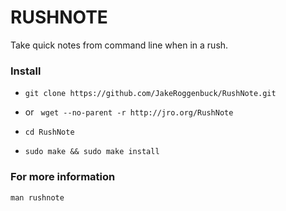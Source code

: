 # RUSHNOTE
Take quick notes from command line when in a rush.

### Install
* `git clone https://github.com/JakeRoggenbuck/RushNote.git`
* or ` wget --no-parent -r http://jro.org/RushNote`

* `cd RushNote`
* `sudo make && sudo make install`

### For more information
`man rushnote`
